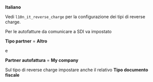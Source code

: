 **Italiano**

Vedi `l10n_it_reverse_charge` per la configurazione dei tipi di reverse charge.

Per le autofatture da comunicare a SDI va impostato

**Tipo partner** = **Altro**

e

**Partner autofattura** = **My company**

Sul tipo di reverse charge impostare anche il relativo **Tipo documento fiscale**
